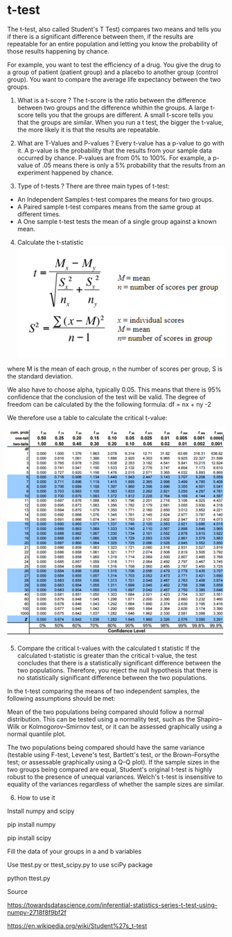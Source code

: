# t-test

The t-test, also called Student's T Test) compares two means and tells you if there is a significant difference between them, if the results are repeatable for an entire population and letting you know the probability of those results happening by chance. 

For example, you want to test the efficiency of a drug. You give the drug to a group of patient (patient group) and a placebo to another group (control group). You want to compare the average life expectancy between the two groups. 

1. What is a t-score ?
The t-score is the ratio between the difference between two groups and the difference whithin the groups. A large t-score tells you that the groups are different. A small t-score tells you that the groups are similar. When you run a t test, the bigger the t-value, the more likely it is that the results are repeatable.

2. What are T-Values and P-values ?
Every t-value has a p-value to go with it. A p-value is the probability that the results from your sample data occurred by chance. P-values are from 0% to 100%. For example, a p-value of .05 means there is only a 5% probability that the results from an experiment happened by chance. 

3. Type of t-tests ?
There are three main types of t-test:
- An Independent Samples t-test compares the means for two groups.
- A Paired sample t-test compares means from the same group at different times.
- A One sample t-test tests the mean of a single group against a known mean.

4. Calculate the t-statistic 
![alt text](https://github.com/xaviervasques/t-test/blob/master/Images/formula.png)

where M is the mean of each group, n the number of scores per group, S is the standard deviation. 

We also have to choose alpha, typically 0.05. This means that there is 95% confidence that the conclusion of the test will be valid. The degree of freedom can be calculated by the the following formula: df = nx + ny -2 

We therefore use a table to calculate the critical t-value:

![alt text](https://github.com/xaviervasques/t-test/blob/master/Images/table.png)

5. Compare the critical t-values with the calculated t statistic
If the calculated t-statistic is greater than the critical t-value, the test concludes that there is a statistically significant difference between the two populations. Therefore, you reject the null hypothesis that there is no statistically significant difference between the two populations.

In the t-test comparing the means of two independent samples, the following assumptions should be met:

Mean of the two populations being compared should follow a normal distribution. This can be tested using a normality test, such as the Shapiro–Wilk or Kolmogorov–Smirnov test, or it can be assessed graphically using a normal quantile plot.

The two populations being compared should have the same variance (testable using F-test, Levene's test, Bartlett's test, or the Brown–Forsythe test; or assessable graphically using a Q–Q plot). If the sample sizes in the two groups being compared are equal, Student's original t-test is highly robust to the presence of unequal variances. Welch's t-test is insensitive to equality of the variances regardless of whether the sample sizes are similar.

6. How to use it

Install numpy and scipy

pip install numpy

pip install scipy
    
Fill the data of your groups in a and b variables

Use ttest.py or ttest_scipy.py to use sciPy package 

python ttest.py

Source

https://towardsdatascience.com/inferential-statistics-series-t-test-using-numpy-2718f8f9bf2f

https://en.wikipedia.org/wiki/Student%27s_t-test

